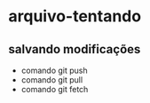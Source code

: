 # arquivo-tentando

## salvando modificações

* comando git push
* comando git pull
* comando git fetch
